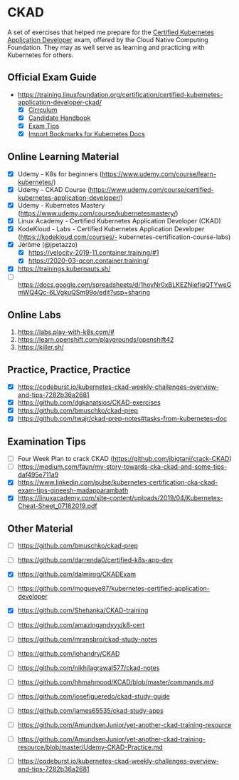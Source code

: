 # CKAD
A set of exercises that helped me prepare for the [Certified Kubernetes Application Developer](https://www.cncf.io/certification/ckad/) exam, offered by the Cloud Native Computing Foundation. They may as well serve as learning and practicing with Kubernetes for others.

## Official Exam Guide
- https://training.linuxfoundation.org/certification/certified-kubernetes-application-developer-ckad/
    - [X] [Cirrculum](https://cncf.io/certification/cka-cirriculum)
    - [X] [Candidate Handbook](https://training.linuxfoundation.org/go/cka-ckad-candidate-handbook)
    - [X] [Exam Tips](http://training.linuxfoundation.org/go//Important-Tips-CKA-CKAD)
    - [X] [Import Bookmarks for Kubernetes Docs](https://github.com/nikhilagrawal577/ckad-notes/blob/master/CKAD_bookmarks.html)

## Online Learning Material
- [X] Udemy - K8s for beginners (https://www.udemy.com/course/learn-kubernetes/)
- [X] Udemy - CKAD Course (https://www.udemy.com/course/certified-kubernetes-application-developer/)
- [X] Udemy - Kubernetes Mastery (https://www.udemy.com/course/kubernetesmastery/)
- [X] Linux Academy - Certified Kubernetes Application Developer (CKAD)
- [X] KodeKloud - Labs - Certified Kubernetes Application Developer (https://kodekloud.com/courses/- kubernetes-certification-course-labs)
- [X] Jérôme (@jpetazzo)
    - [X] https://velocity-2019-11.container.training/#1
    - [X] https://2020-03-qcon.container.training/
- [X] https://trainings.kubernauts.sh/ 
- [ ] https://docs.google.com/spreadsheets/d/1hoyNr0xBLKEZNjefiqQTYweGmWQ4Qc-6LVgkuQSm99o/edit?usp=sharing

## Online Labs
1. https://labs.play-with-k8s.com/# 
2. https://learn.openshift.com/playgrounds/openshift42 
3. https://killer.sh/

## Practice, Practice, Practice
- [X] https://codeburst.io/kubernetes-ckad-weekly-challenges-overview-and-tips-7282b36a2681
- [X] https://github.com/dgkanatsios/CKAD-exercises
- [X] https://github.com/bmuschko/ckad-prep 
- [X] https://github.com/twajr/ckad-prep-notes#tasks-from-kubernetes-doc 

## Examination Tips
- [ ] Four Week Plan to crack CKAD (https://github.com/jbigtani/crack-CKAD)
- [ ] https://medium.com/faun/my-story-towards-cka-ckad-and-some-tips-daf495e711a9
- [X] https://www.linkedin.com/pulse/kubernetes-certification-cka-ckad-exam-tips-gineesh-madapparambath 
- [X] https://linuxacademy.com/site-content/uploads/2019/04/Kubernetes-Cheat-Sheet_07182019.pdf

## Other Material
- [ ] https://github.com/bmuschko/ckad-prep
- [ ] https://github.com/darrenda0/certified-k8s-app-dev
- [X] https://github.com/dalmirog/CKADExam
- [ ] https://github.com/mogueye87/kubernetes-certified-application-developer
- [X] https://github.com/Shehanka/CKAD-training
- [ ] https://github.com/amazingandyyy/k8-cert
- [ ] https://github.com/mransbro/ckad-study-notes 
- [ ] https://github.com/johandry/CKAD
- [ ] https://github.com/nikhilagrawal577/ckad-notes
- [ ] https://github.com/hhmahmood/KCAD/blob/master/commands.md
- [ ] https://github.com/josefigueredo/ckad-study-guide
- [ ] https://github.com/james65535/ckad-study-apps

- [ ] https://github.com/AmundsenJunior/yet-another-ckad-training-resource
- [ ] https://github.com/AmundsenJunior/yet-another-ckad-training-resource/blob/master/Udemy-CKAD-Practice.md
- [ ] https://codeburst.io/kubernetes-ckad-weekly-challenges-overview-and-tips-7282b36a2681 

